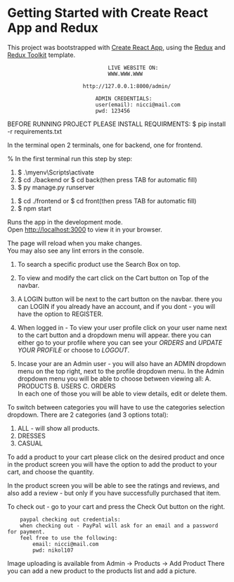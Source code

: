 # Getting Started with Create React App and Redux

This project was bootstrapped with [Create React App](https://github.com/facebook/create-react-app), using the [Redux](https://redux.js.org/) and [Redux Toolkit](https://redux-toolkit.js.org/) template.

                                    LIVE WEBSITE ON:
                                    WWW.WWW.WWW

<!-- @@@@@@@@@@@@@@@@@@@@@@@@@@@@ DJANGO ADMIN CREDS @@@@@@@@@@@@@@@@@@@@@@@@@@@@@@@@@ -->

                            http://127.0.0.1:8000/admin/

                                ADMIN CREDENTIALS:
                                user(email): nicci@mail.com
                                pwd: 123456

<!-- @@@@@@@@@@@@@@@@@@@@@@@@@@@@@@@@@@@@@@@@@@@@@@@@@@@@@@@@@@@@@@@@@@@@@@@@@@@@@@@@@@@@@ -->

BEFORE RUNNING PROJECT PLEASE INSTALL REQUIRMENTS:
$ pip install -r requirements.txt


In the terminal open 2 terminals, one for backend, one for frontend.

% In the first terminal run this step by step:
1. $ .\myenv\Scripts\activate
2. $ cd ./backend or $ cd back(then press TAB for automatic fill)
3. $ py manage.py runserver

<!-- In the second terminal run this step by step: -->
1. $ cd ./frontend or $ cd front(then press TAB for automatic fill)
2. $ npm start


Runs the app in the development mode.\
Open [http://localhost:3000](http://localhost:3000) to view it in your browser.

The page will reload when you make changes.\
You may also see any lint errors in the console.

<!-- @@@@@@@@@@@@@@@@@@@@@@@@@@@@@@@@@@@@@@@@@@@@@@@@@@@@@@@@@@@@@@@@@@@@@@@@@@@@@@@@@@@@@ -->

<!-- IN APP FUNCTIONS -->
1. To search a specific product use the Search Box on top.

2. To view and modify the cart click on the Cart button on Top of the navbar.

3. A LOGIN button will be next to the cart button on the navbar. there you can LOGIN if you
    already have an account, and if  you dont - you will have the option to REGISTER.

4. When logged in - To view your user profile click on your user name next to the cart button and 
    a dropdown menu will appear. there you can either go to your profile where you can see your *ORDERS* 
    and *UPDATE YOUR PROFILE* or choose to *LOGOUT*.

5. Incase your are an Admin user - you will also have an ADMIN dropdown menu on the top right, 
    next to the profile dropdown menu.
    In the Admin dropdown menu you will be able to choose between viewing all:
        A. PRODUCTS
        B. USERS
        C. ORDERS   
    In each one of those you will be able to view details, edit or delete them.

<!--@@@@@@@@@@@@@@@@@@@@@@@@@@@@ SWITCH BEWTEEN CATEGORIES @@@@@@@@@@@@@@@@@@@@@@@@@@@@-->

To switch between categories you will have to use the categories selection dropdown.
There are 2 categories (and 3 options total):
1. ALL - will show all products.
2. DRESSES
3. CASUAL

<!-- Please notice - due to pagination - when choosing a category - it will only show the 
    products from the chosen category in the same page you are on. if you will go to the next page
    you can choose that category again and see more product from the next page. -->


<!--@@@@@@@@@@@@@@@@@@@@@@@@@@@@ ADD ITEM TO CART AND GET EXTRA INFO @@@@@@@@@@@@@@@@@@@@@@@@@@@@-->

To add a product to your cart please click on the desired product and once in the product screen
you will have the option to add the product to your cart, and choose the quantity.
 <!-- Please notice - if the product is Out Of Stock the "Add to Cart" button will be
    be disabled and you wont be able to press it. Also you will not be able to add a higher
    quantity than whats in stock - to your cart. -->
In the product screen you will be able to see the ratings and reviews, and also add a review - but only 
if you have successfully purchased that item.

<!--@@@@@@@@@@@@@@@@@@@@@@@@@@@@ CART CHECKOUT - PAYPAL @@@@@@@@@@@@@@@@@@@@@@@@@@@@-->

To check out - go to your cart and press the Check Out button on the right.

        paypal checking out credentials:
        when checking out - PayPal will ask for an email and a password for payment.
        feel free to use the following:
            email: nicci@mail.com
            pwd: nikol107


<!--@@@@@@@@@@@@@@@@@@@@@@@@@@@@ IMAGE UPLOADING FROM ADMIN SCREEN @@@@@@@@@@@@@@@@@@@@@@@@@@@@-->

Image uploading is available from Admin -> Products -> Add Product 
There you can add a new product to the products list and add a picture.